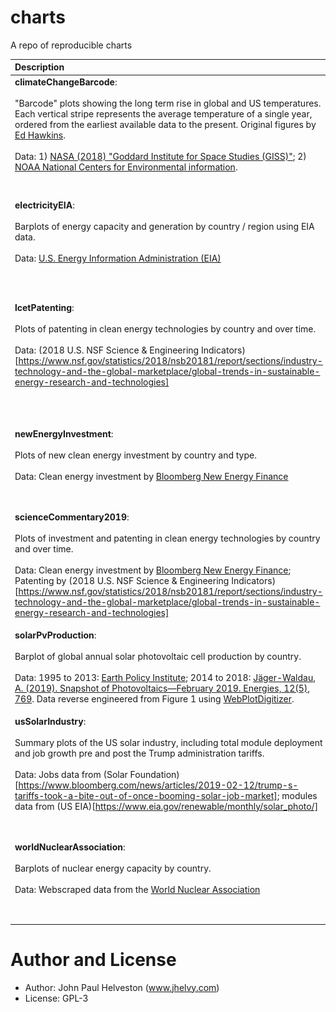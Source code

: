charts
================

A repo of reproducible charts

| Description | Example Plot |
| :----------- | :------------: |
| **climateChangeBarcode**:<br><br>"Barcode" plots showing the long term rise in global and US temperatures. Each vertical stripe represents the average temperature of a single year, ordered from the earliest available data to the present. Original figures by [Ed Hawkins](http://www.climate-lab-book.ac.uk/2018/warming-stripes/\#more-5516).<br><br>Data: 1) [NASA (2018) "Goddard Institute for Space Studies (GISS)"](https://climate.nasa.gov/vital-signs/global-temperature/); 2) [NOAA National Centers for Environmental information](http://www.ncdc.noaa.gov/cag/). | *Global temperatures, 1880 - 2018, NASA* <img src="./climateChangeBarcode/plots/nasa_global_preview.png" alt="climateChangeBarcode" width="1000"/> |
| **electricityEIA**:<br><br>Barplots of energy capacity and generation by country / region using EIA data.<br><br>Data: [U.S. Energy Information Administration (EIA)](https://www.eia.gov/beta/international/data/browser/) | *Installed Wind and Nuclear Power Capacity by Country / Region, 2000 - 2016.* <img src="./electricityEIA/plots/windNuclearCapacityCompare.png" alt="electricityEIA" width="600"/> |
| **lcetPatenting**:<br><br>Plots of patenting in clean energy technologies by country and over time.<br><br>Data: (2018 U.S. NSF Science & Engineering Indicators)[https://www.nsf.gov/statistics/2018/nsb20181/report/sections/industry-technology-and-the-global-marketplace/global-trends-in-sustainable-energy-research-and-technologies] | *Annual USPTO Patents in Clean Energy Technologies, 2006 - 2016* <img src="./lcetPatenting/plots/patentPlot.png" alt="lcetPatenting" width="600"/> |
| **newEnergyInvestment**:<br><br>Plots of new clean energy investment by country and type.<br><br>Data: Clean energy investment by [Bloomberg New Energy Finance](https://about.bnef.com/clean-energy-investment/) | *New Investment in Clean Energy ($USD Billion), 2005 - 2018* <img src="./newEnergyInvestment/plots/countryLines.png" alt="newEnergyInvestment" width="600"/> |
| **scienceCommentary2019**:<br><br>Plots of investment and patenting in clean energy technologies by country and over time.<br><br>Data: Clean energy investment by [Bloomberg New Energy Finance](https://about.bnef.com/clean-energy-investment/); Patenting by (2018 U.S. NSF Science & Engineering Indicators)[https://www.nsf.gov/statistics/2018/nsb20181/report/sections/industry-technology-and-the-global-marketplace/global-trends-in-sustainable-energy-research-and-technologies] | <img src="./scienceCommentary2019/plots/multiplot.png" alt="scienceCommentary2019" width="400"/> |
| **solarPvProduction**:<br><br>Barplot of global annual solar photovoltaic cell production by country.<br><br>Data: 1995 to 2013: [Earth Policy Institute](http://www.earth-policy.org/data_center/C23); 2014 to 2018: [Jäger-Waldau, A. (2019). Snapshot of Photovoltaics—February 2019. Energies, 12(5), 769](https://www.mdpi.com/1996-1073/12/5/769). Data reverse engineered from Figure 1 using [WebPlotDigitizer](https://automeris.io/WebPlotDigitizer/). | *Annual Solar Voltaic Cell Production (GW), 2000 - 2018* <img src="./solarPvProduction/plots/solarBars.png" alt="solarPvProduction" width="400"/> |
| **usSolarIndustry**:<br><br>Summary plots of the US solar industry, including total module deployment and job growth pre and post the Trump administration tariffs.<br><br>Data: Jobs data from (Solar Foundation)[https://www.bloomberg.com/news/articles/2019-02-12/trump-s-tariffs-took-a-bite-out-of-once-booming-solar-job-market]; modules data from (US EIA)[https://www.eia.gov/renewable/monthly/solar_photo/] | *U.S. Solar Photovoltaic Module Shipments, 2006 - 2018* <img src="./usSolarIndustry/plots/moduleShipments.png" alt="usSolarIndustry" width="400"/> |
| **worldNuclearAssociation**:<br><br>Barplots of nuclear energy capacity by country.<br><br>Data: Webscraped data from the [World Nuclear Association](http://www.world-nuclear.org/information-library/facts-and-figures/world-nuclear-power-reactors-and-uranium-requireme.aspx) | *New Nuclear Energy Capacity (GW) by Country, 2008 - 2019* <img src="./worldNuclearAssociation/plots/newCapacity.png" alt="newCapacity" width="400"/> |

# Author and License
* Author: John Paul Helveston (www.jhelvy.com)
* License: GPL-3
